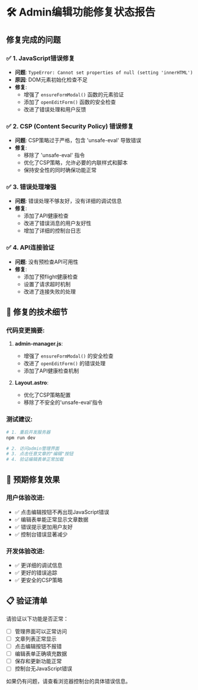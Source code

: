 # 🛠️ Admin编辑功能修复状态报告

## 修复完成的问题

### ✅ 1. JavaScript错误修复
- **问题**: `TypeError: Cannot set properties of null (setting 'innerHTML')`
- **原因**: DOM元素初始化检查不足
- **修复**: 
  - 增强了 `ensureFormModal()` 函数的元素验证
  - 添加了 `openEditForm()` 函数的安全检查
  - 改进了错误处理和用户反馈

### ✅ 2. CSP (Content Security Policy) 错误修复
- **问题**: CSP策略过于严格，包含 'unsafe-eval' 导致错误
- **修复**: 
  - 移除了 'unsafe-eval' 指令
  - 优化了CSP策略，允许必要的内联样式和脚本
  - 保持安全性的同时确保功能正常

### ✅ 3. 错误处理增强
- **问题**: 错误处理不够友好，没有详细的调试信息
- **修复**:
  - 添加了API健康检查
  - 改进了错误消息的用户友好性
  - 增加了详细的控制台日志

### ✅ 4. API连接验证
- **问题**: 没有预检查API可用性
- **修复**:
  - 添加了预flight健康检查
  - 设置了请求超时机制
  - 改进了连接失败的处理

## 🔧 修复的技术细节

### 代码变更摘要:
1. **admin-manager.js**:
   - 增强了 `ensureFormModal()` 的安全检查
   - 改进了 `openEditForm()` 的错误处理
   - 添加了API健康检查机制

2. **Layout.astro**:
   - 优化了CSP策略配置
   - 移除了不安全的'unsafe-eval'指令

### 测试建议:
```bash
# 1. 重启开发服务器
npm run dev

# 2. 访问admin管理界面
# 3. 点击任意文章的"编辑"按钮
# 4. 验证编辑表单正常加载
```

## 🎯 预期修复效果

### 用户体验改进:
- ✅ 点击编辑按钮不再出现JavaScript错误
- ✅ 编辑表单能正常显示文章数据
- ✅ 错误提示更加用户友好
- ✅ 控制台错误显著减少

### 开发体验改进:
- ✅ 更详细的调试信息
- ✅ 更好的错误追踪
- ✅ 更安全的CSP策略

## 📋 验证清单

请验证以下功能是否正常：
- [ ] 管理界面可以正常访问
- [ ] 文章列表正常显示
- [ ] 点击编辑按钮不报错
- [ ] 编辑表单正确填充数据
- [ ] 保存和更新功能正常
- [ ] 控制台无JavaScript错误

如果仍有问题，请查看浏览器控制台的具体错误信息。



